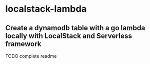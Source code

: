# localstack-lambda

## Create a dynamodb table with a go lambda locally with LocalStack and Serverless framework

TODO complete readme